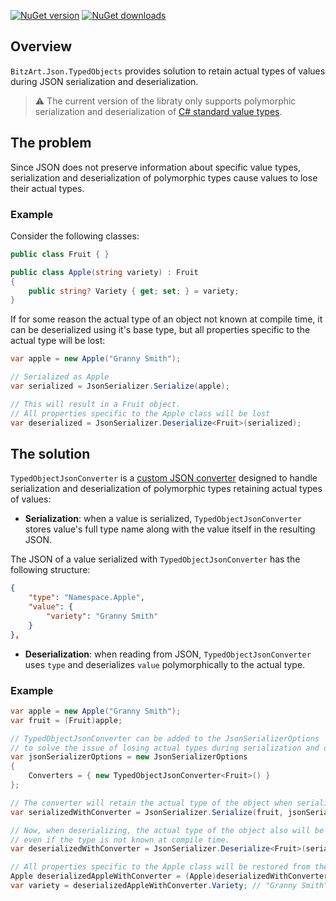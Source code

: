 [![NuGet version](https://img.shields.io/nuget/v/BitzArt.Json.TypedObjects.svg)](https://www.nuget.org/packages/BitzArt.Json.TypedObjects/)
[![NuGet downloads](https://img.shields.io/nuget/dt/BitzArt.Json.TypedObjects.svg)](https://www.nuget.org/packages/BitzArt.Json.TypedObjects/)

## Overview

`BitzArt.Json.TypedObjects` provides solution to retain actual types of values during JSON serialization and deserialization.

> ⚠️ The current version of the libraty only supports polymorphic serialization and deserialization of 
> [C# standard value types](https://learn.microsoft.com/en-us/dotnet/csharp/language-reference/language-specification/types).

## The problem 

Since JSON does not preserve information about specific value types, serialization and deserialization of polymorphic types cause values to lose their actual types.

### Example

Consider the following classes:

```csharp
public class Fruit { }

public class Apple(string variety) : Fruit
{
	public string? Variety { get; set; } = variety;
}
```

If for some reason the actual type of an object not known at compile time, 
it can be deserialized using it's base type, but all properties specific to the actual type will be lost:

```csharp
var apple = new Apple("Granny Smith");

// Serialized as Apple
var serialized = JsonSerializer.Serialize(apple);

// This will result in a Fruit object.
// All properties specific to the Apple class will be lost
var deserialized = JsonSerializer.Deserialize<Fruit>(serialized);
```

## The solution

`TypedObjectJsonConverter` is a [custom JSON converter](https://learn.microsoft.com/en-us/dotnet/standard/serialization/system-text-json/converters-how-to) 
designed to handle serialization and deserialization of polymorphic types retaining actual types of values:

 - __Serialization__: when a value is serialized, `TypedObjectJsonConverter` stores value's full type name along with the value itself in the resulting JSON. 
 
 The JSON of a value serialized with `TypedObjectJsonConverter` has the following structure:

```json
{
	"type": "Namespace.Apple",
	"value": {
		"variety": "Granny Smith"
	}
},
```

- __Deserialization__: when reading from JSON, `TypedObjectJsonConverter` uses `type` and deserializes `value` polymorphically to the actual type.

### Example

```csharp
var apple = new Apple("Granny Smith");
var fruit = (Fruit)apple; 

// TypedObjectJsonConverter can be added to the JsonSerializerOptions
// to solve the issue of losing actual types during serialization and deserialization.
var jsonSerializerOptions = new JsonSerializerOptions
{
	Converters = { new TypedObjectJsonConverter<Fruit>() }
};

// The converter will retain the actual type of the object when serializing
var serializedWithConverter = JsonSerializer.Serialize(fruit, jsonSerializerOptions);

// Now, when deserializing, the actual type of the object also will be retained,
// even if the type is not known at compile time.
var deserializedWithConverter = JsonSerializer.Deserialize<Fruit>(serializedWithConverter, jsonSerializerOptions);

// All properties specific to the Apple class will be restored from the JSON
Apple deserializedAppleWithConverter = (Apple)deserializedWithConverter!;
var variety = deserializedAppleWithConverter.Variety; // "Granny Smith"
```